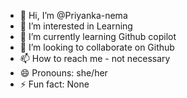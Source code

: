 - 👋 Hi, I’m @Priyanka-nema
- 👀 I’m interested in Learning
- 🌱 I’m currently learning Github copilot
- 💞️ I’m looking to collaborate on Github
- 📫 How to reach me - not necessary
- 😄 Pronouns: she/her
- ⚡ Fun fact: None

<!---
Priyanka-nema/Priyanka-nema is a ✨ special ✨ repository because its `README.md` (this file) appears on your GitHub profile.
You can click the Preview link to take a look at your changes.
--->
